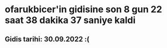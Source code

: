 # ofarukbicer'in gidisine son 8 gun 22 saat 38 dakika 37 saniye kaldi

## Gidis tarihi: 30.09.2022 :(